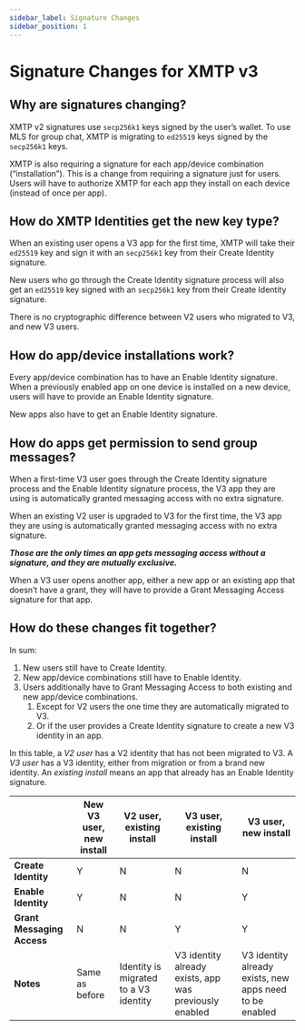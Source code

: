 ```yaml
---
sidebar_label: Signature Changes
sidebar_position: 1
---
```


# Signature Changes for XMTP v3

## Why are signatures changing?

XMTP v2 signatures use `secp256k1` keys signed by the user’s wallet. To use MLS for group chat, XMTP is migrating to `ed25519` keys signed by the `secp256k1` keys.

XMTP is also requiring a signature for each app/device combination (“installation”).  This is a change from requiring a signature just for users.  Users will have to authorize XMTP for each app they install on each device (instead of once per app).

## How do XMTP Identities get the new key type?

When an existing user opens a V3 app for the first time, XMTP will take their `ed25519` key  and sign it with an `secp256k1` key from their Create Identity signature.

New users who go through the Create Identity signature process will also get an `ed25519` key signed with an `secp256k1` key from their Create Identity signature.

There is no cryptographic difference between V2 users who migrated to V3, and new V3 users.

## How do app/device installations work?

Every app/device combination has to have an Enable Identity signature.  When a previously enabled app on one device is installed on a new device, users will have to provide an Enable Identity signature.

New apps also have to get an Enable Identity signature.

## How do apps get permission to send group messages?

When a first-time V3 user goes through the Create Identity signature process and the Enable Identity signature process, the V3 app they are using is automatically granted messaging access with no extra signature.

When an existing V2 user is upgraded to V3 for the first time, the V3 app they are using is automatically granted messaging access with no extra signature.

***Those are the only times an app gets messaging access without a signature, and they are mutually exclusive.***

When a V3 user opens another app, either a new app or an existing app that doesn’t have a grant, they will have to provide a Grant Messaging Access signature for that app.

## How do these changes fit together?

In sum:

1. New users still have to Create Identity.
1. New app/device combinations still have to Enable Identity.
1. Users additionally have to Grant Messaging Access to both existing and new app/device combinations.
     1. Except for V2 users the one time they are automatically migrated to V3.
     1. Or if the user provides a Create Identity signature to create a new V3 identity in an app.

In this table, a *V2 user* has a V2 identity that has not been migrated to V3.  A *V3 user* has a V3 identity, either from migration or from a brand new identity.  An *existing install* means an app that already has an Enable Identity signature.

| | New V3 user, new install | V2 user, existing install | V3 user, existing install | V3 user, new install |
| ---- | ---- | ---- | ---- | ---- |  
| **Create Identity** | Y | N | N | N |
| **Enable Identity** | Y | N | N | Y |
| **Grant Messaging Access** | N | N | Y | Y |
| **Notes** | Same as before | Identity is migrated to a V3 identity | V3 identity already exists, app was previously enabled | V3 identity already exists, new apps need to be enabled |
